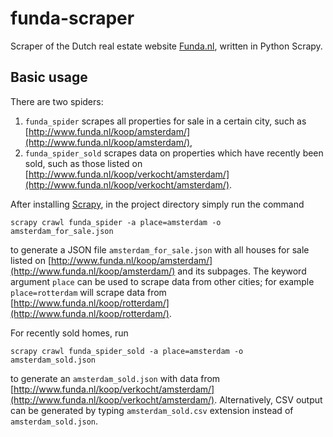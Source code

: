 # funda-scraper
Scraper of the Dutch real estate website [Funda.nl](http://www.funda.nl/), written in Python Scrapy.

## Basic usage
There are two spiders: 

1. `funda_spider` scrapes all properties for sale in a certain city, such as [http://www.funda.nl/koop/amsterdam/](http://www.funda.nl/koop/amsterdam/),
2. `funda_spider_sold` scrapes data on properties which have recently been sold, such as those listed on [http://www.funda.nl/koop/verkocht/amsterdam/](http://www.funda.nl/koop/verkocht/amsterdam/).

After installing [Scrapy](www.scrapy.org), in the project directory simply run the command

`scrapy crawl funda_spider -a place=amsterdam -o amsterdam_for_sale.json`

to generate a JSON file `amsterdam_for_sale.json` with all houses for sale listed on [http://www.funda.nl/koop/amsterdam/](http://www.funda.nl/koop/amsterdam/) and its subpages. The keyword argument `place` can be used to scrape data from other cities; for example `place=rotterdam` will scrape data from [http://www.funda.nl/koop/rotterdam/](http://www.funda.nl/koop/rotterdam/).

For recently sold homes, run

`scrapy crawl funda_spider_sold -a place=amsterdam -o amsterdam_sold.json`

to generate an `amsterdam_sold.json` with data from [http://www.funda.nl/koop/verkocht/amsterdam/](http://www.funda.nl/koop/verkocht/amsterdam/). Alternatively, CSV output can be generated by typing `amsterdam_sold.csv` extension instead of `amsterdam_sold.json`.

